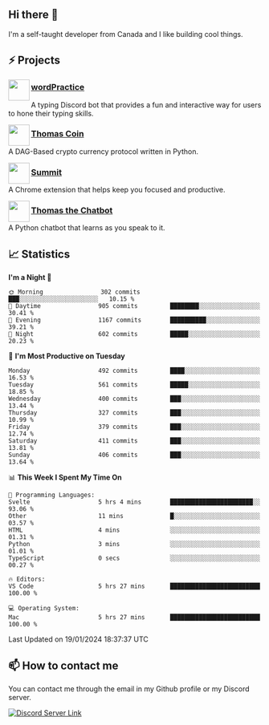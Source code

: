 <h2>Hi there 👋</h2>

<p>I'm a self-taught developer from Canada and I like building cool things.</p>

<h2>⚡ Projects</h2>

<img align="left" src="https://i.imgur.com/BIzs17V.png" width="42" height="42" />
<h3><a target="_blank" href="https://wordpractice.principle.sh/">wordPractice</a></h3>
<p>A typing Discord bot that provides a fun and interactive way for users to hone their typing skills.</p>

<img align="left" src="https://i.imgur.com/4FdQpgN.png" width="42" height="42" />
<h3><a href="https://github.com/principle105/thomas-coin">Thomas Coin</a></h3>
<p>A DAG-Based crypto currency protocol written in Python.</p>

<img align="left" src="https://i.imgur.com/Ly8Atho.png" width="42" height="42" />
<h3><a href="https://summit.sh/">Summit</a></h3>
<p>A Chrome extension that helps keep you focused and productive.</p>

<img align="left" src="https://i.imgur.com/hA9YF2s.png" width="42" height="42" />
<h3><a href="https://github.com/principle105/thomasthechatbot">Thomas the Chatbot</a></h3>
<p>A Python chatbot that learns as you speak to it.</p>

<h2>📈 Statistics</h2>

<!--START_SECTION:waka-->
**I'm a Night 🦉** 

```text
🌞 Morning                302 commits         ███░░░░░░░░░░░░░░░░░░░░░░   10.15 % 
🌆 Daytime                905 commits         ████████░░░░░░░░░░░░░░░░░   30.41 % 
🌃 Evening                1167 commits        ██████████░░░░░░░░░░░░░░░   39.21 % 
🌙 Night                  602 commits         █████░░░░░░░░░░░░░░░░░░░░   20.23 % 
```
📅 **I'm Most Productive on Tuesday** 

```text
Monday                   492 commits         ████░░░░░░░░░░░░░░░░░░░░░   16.53 % 
Tuesday                  561 commits         █████░░░░░░░░░░░░░░░░░░░░   18.85 % 
Wednesday                400 commits         ███░░░░░░░░░░░░░░░░░░░░░░   13.44 % 
Thursday                 327 commits         ███░░░░░░░░░░░░░░░░░░░░░░   10.99 % 
Friday                   379 commits         ███░░░░░░░░░░░░░░░░░░░░░░   12.74 % 
Saturday                 411 commits         ███░░░░░░░░░░░░░░░░░░░░░░   13.81 % 
Sunday                   406 commits         ███░░░░░░░░░░░░░░░░░░░░░░   13.64 % 
```


📊 **This Week I Spent My Time On** 

```text
💬 Programming Languages: 
Svelte                   5 hrs 4 mins        ███████████████████████░░   93.06 % 
Other                    11 mins             █░░░░░░░░░░░░░░░░░░░░░░░░   03.57 % 
HTML                     4 mins              ░░░░░░░░░░░░░░░░░░░░░░░░░   01.31 % 
Python                   3 mins              ░░░░░░░░░░░░░░░░░░░░░░░░░   01.01 % 
TypeScript               0 secs              ░░░░░░░░░░░░░░░░░░░░░░░░░   00.27 % 

🔥 Editors: 
VS Code                  5 hrs 27 mins       █████████████████████████   100.00 % 

💻 Operating System: 
Mac                      5 hrs 27 mins       █████████████████████████   100.00 % 
```


 Last Updated on 19/01/2024 18:37:37 UTC
<!--END_SECTION:waka-->

<h2>📫 How to contact me</h2>

You can contact me through the email in my Github profile or my Discord server.

[![Discord Server Link](https://dcbadge.vercel.app/api/server/DHnk46C)](https://discord.gg/DHnk46C)

